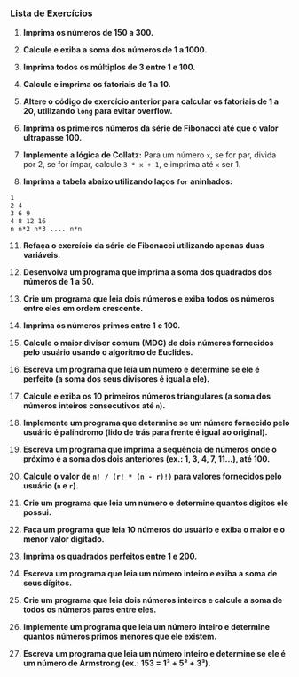 ### Lista de Exercícios 

1. **Imprima os números de 150 a 300.**


2. **Calcule e exiba a soma dos números de 1 a 1000.**
   

4. **Imprima todos os múltiplos de 3 entre 1 e 100.**
   

5. **Calcule e imprima os fatoriais de 1 a 10.**
   

8. **Altere o código do exercício anterior para calcular os fatoriais de 1 a 20, utilizando `long` para evitar overflow.**
   

10. **Imprima os primeiros números da série de Fibonacci até que o valor ultrapasse 100.**
    

12. **Implemente a lógica de Collatz:** Para um número `x`, se for par, divida por 2, se for ímpar, calcule `3 * x + 1`, e imprima até `x` ser 1.
    

14. **Imprima a tabela abaixo utilizando laços `for` aninhados:**
   ```
   1
   2 4
   3 6 9
   4 8 12 16
   n n*2 n*3 .... n*n
   ```


11. **Refaça o exercício da série de Fibonacci utilizando apenas duas variáveis.**


13. **Desenvolva um programa que imprima a soma dos quadrados dos números de 1 a 50.**
    

15. **Crie um programa que leia dois números e exiba todos os números entre eles em ordem crescente.**
    

17. **Imprima os números primos entre 1 e 100.**

18. **Calcule o maior divisor comum (MDC) de dois números fornecidos pelo usuário usando o algoritmo de Euclides.**

19. **Escreva um programa que leia um número e determine se ele é perfeito (a soma dos seus divisores é igual a ele).**

20. **Calcule e exiba os 10 primeiros números triangulares (a soma dos números inteiros consecutivos até `n`).**

21. **Implemente um programa que determine se um número fornecido pelo usuário é palíndromo (lido de trás para frente é igual ao original).**

22. **Escreva um programa que imprima a sequência de números onde o próximo é a soma dos dois anteriores (ex.: 1, 3, 4, 7, 11...), até 100.**

23. **Calcule o valor de `n! / (r! * (n - r)!)` para valores fornecidos pelo usuário (`n` e `r`).**

24. **Crie um programa que leia um número e determine quantos dígitos ele possui.**

25. **Faça um programa que leia 10 números do usuário e exiba o maior e o menor valor digitado.**

26. **Imprima os quadrados perfeitos entre 1 e 200.**

27. **Escreva um programa que leia um número inteiro e exiba a soma de seus dígitos.**

28. **Crie um programa que leia dois números inteiros e calcule a soma de todos os números pares entre eles.**

29. **Implemente um programa que leia um número inteiro e determine quantos números primos menores que ele existem.**

30. **Escreva um programa que leia um número inteiro e determine se ele é um número de Armstrong (ex.: 153 = 1³ + 5³ + 3³).**

